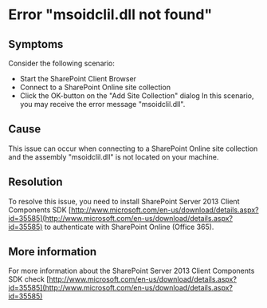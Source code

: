 # Error "msoidclil.dll not found"
## Symptoms
Consider the following scenario:
* Start the SharePoint Client Browser
* Connect to a SharePoint Online site collection
* Click the OK-button on the "Add Site Collection" dialog
In this scenario, you may receive the error message "msoidclil.dll". 
## Cause
This issue can occur when connecting to a SharePoint Online site collection and the assembly "msoidclil.dll" is not located on your machine.
## Resolution
To resolve this issue, you need to install SharePoint Server 2013 Client Components SDK [http://www.microsoft.com/en-us/download/details.aspx?id=35585](http://www.microsoft.com/en-us/download/details.aspx?id=35585) to authenticate with SharePoint Online (Office 365).
## More information
For more information about the SharePoint Server 2013 Client Components SDK check [http://www.microsoft.com/en-us/download/details.aspx?id=35585](http://www.microsoft.com/en-us/download/details.aspx?id=35585)